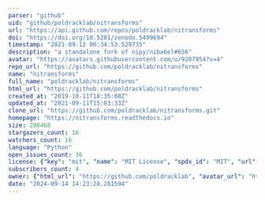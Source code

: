 ```yaml
---
parser: "github"
uid: "github/poldracklab/nitransforms"
url: "https://api.github.com/repos/poldracklab/nitransforms"
doi: "https://doi.org/10.5281/zenodo.5499694"
timestamp: "2021-09-12 00:34:53.529735"
description: "a standalone fork of nipy/nibabel#656"
avatar: "https://avatars.githubusercontent.com/u/9287954?v=4"
repo_url: "https://github.com/poldracklab/nitransforms"
name: "nitransforms"
full_name: "poldracklab/nitransforms"
html_url: "https://github.com/poldracklab/nitransforms"
created_at: "2019-10-11T18:35:08Z"
updated_at: "2021-09-11T15:03:33Z"
clone_url: "https://github.com/poldracklab/nitransforms.git"
homepage: "https://nitransforms.readthedocs.io"
size: 200468
stargazers_count: 16
watchers_count: 16
language: "Python"
open_issues_count: 36
license: {"key": "mit", "name": "MIT License", "spdx_id": "MIT", "url": "https://api.github.com/licenses/mit", "node_id": "MDc6TGljZW5zZTEz"}
subscribers_count: 4
owner: {"html_url": "https://github.com/poldracklab", "avatar_url": "https://avatars.githubusercontent.com/u/9287954?v=4", "login": "poldracklab", "type": "Organization"}
date: "2024-09-14 14:23:28.281594"
---
```


